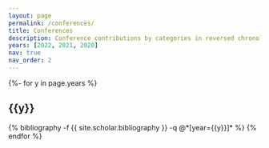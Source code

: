```yaml
---
layout: page
permalink: /conferences/
title: Conferences
description: Conference contributions by categories in reversed chronological order. generated by jekyll-scholar.
years: [2022, 2021, 2020]
nav: true
nav_order: 2
---
```

<!-- _pages/conferences.md -->
<div class="conferences">

{%- for y in page.years %}
  <h2 class="year">{{y}}</h2>
  {% bibliography -f {{ site.scholar.bibliography }} -q @*[year={{y}}]* %}
{% endfor %}

</div>
